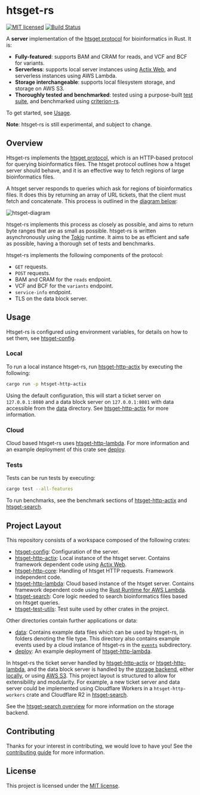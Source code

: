 # htsget-rs

[![MIT licensed][mit-badge]][mit-url]
[![Build Status][actions-badge]][actions-url]

[mit-badge]: https://img.shields.io/badge/license-MIT-blue.svg
[mit-url]: https://github.com/umccr/htsget-rs/blob/main/LICENSE
[actions-badge]: https://github.com/umccr/htsget-rs/actions/workflows/action.yml/badge.svg
[actions-url]: https://github.com/umccr/htsget-rs/actions?query=workflow%3Atests+branch%3Amain


A **server** implementation of the [htsget protocol][htsget-protocol] for bioinformatics in Rust. It is:
* **Fully-featured**: supports BAM and CRAM for reads, and VCF and BCF for variants.
* **Serverless**: supports local server instances using [Actix Web][actix-web], and serverless instances using AWS Lambda.
* **Storage interchangeable**: supports local filesystem storage, and storage on AWS S3.
* **Thoroughly tested and benchmarked**: tested using a purpose-built [test suite][htsget-test-utils], and benchmarked using [criterion-rs].

To get started, see [Usage].

**Note**: htsget-rs is still experimental, and subject to change.

[actix-web]: https://github.com/actix/actix-web
[criterion-rs]: https://github.com/bheisler/criterion.rs
[Usage]: #usage

## Overview

Htsget-rs implements the [htsget protocol][htsget-protocol], which is an HTTP-based protocol for querying bioinformatics files. 
The htsget protocol outlines how a htsget server should behave, and it is an effective way to fetch regions of large bioinformatics files. 

A htsget server responds to queries which ask for regions of bioinformatics files. It does this by returning an array of URL
tickets, that the client must fetch and concatenate. This process is outlined in the [diagram below][htsget-diagram]:

![htsget-diagram][htsget-diagram-png]

htsget-rs implements this process as closely as possible, and aims to return byte ranges that are as small as possible.
htsget-rs is written asynchronously using the [Tokio] runtime. It aims to be as efficient and safe as possible, having
a thorough set of tests and benchmarks.

htsget-rs implements the following components of the protocol:
* `GET` requests.
* `POST` requests.
* BAM and CRAM for the `reads` endpoint.
* VCF and BCF for the `variants` endpoint.
* `service-info` endpoint. 
* TLS on the data block server. 

[htsget-protocol]: http://samtools.github.io/hts-specs/htsget.html
[htsget-diagram]: http://samtools.github.io/hts-specs/htsget.html#diagram-of-core-mechanic
[htsget-diagram-png]: https://samtools.github.io/hts-specs/pub/htsget-ticket.png
[tokio]: https://github.com/tokio-rs/tokio

## Usage

Htsget-rs is configured using environment variables, for details on how to set them, see [htsget-config].

### Local
To run a local instance htsget-rs, run [htsget-http-actix] by executing the following:
```sh
cargo run -p htsget-http-actix
```
Using the default configuration, this will start a ticket server on `127.0.0.1:8080` and a data block server on `127.0.0.1:8081`
with data accessible from the [data] directory. See [htsget-http-actix] for more information.

### Cloud
Cloud based htsget-rs uses [htsget-http-lambda]. For more information and an example deployment of this crate see 
[deploy].

### Tests

Tests can be run tests by executing:

```sh
cargo test --all-features
```

To run benchmarks, see the benchmark sections of [htsget-http-actix][htsget-http-actix-benches] and [htsget-search][htsget-search-benches].

[htsget-http-actix-benches]: htsget-http-actix/README.md#Benchmarks
[htsget-search-benches]: htsget-search/README.md#Benchmarks

## Project Layout

This repository consists of a workspace composed of the following crates:

- [htsget-config]: Configuration of the server.
- [htsget-http-actix]: Local instance of the htsget server. Contains framework dependent code using [Actix Web][actix-web].
- [htsget-http-core]: Handling of htsget HTTP requests. Framework independent code.
- [htsget-http-lambda]: Cloud based instance of the htsget server. Contains framework dependent
code using the [Rust Runtime for AWS Lambda][aws-lambda-rust-runtime].
- [htsget-search]: Core logic needed to search bioinformatics files based on htsget queries.
- [htsget-test-utils]: Test suite used by other crates in the project.

Other directories contain further applications or data:
- [data]: Contains example data files which can be used by htsget-rs, in folders denoting the file type.
This directory also contains example events used by a cloud instance of htsget-rs in the [`events`][data-events] subdirectory.
- [deploy]: An example deployment of [htsget-http-lambda].

In htsget-rs the ticket server handled by [htsget-http-actix] or [htsget-http-lambda], and the data
block server is handled by the [storage backend][storage-backend], either [locally][local-storage], or using [AWS S3][s3-storage].
This project layout is structured to allow for extensibility and modularity. For example, a new ticket server and data server could 
be implemented using Cloudflare Workers in a `htsget-http-workers` crate and Cloudflare R2 in [htsget-search].

See the [htsget-search overview][htsget-search-overview] for more information on the storage backend.

[htsget-config]: htsget-config
[htsget-http-actix]: htsget-http-actix
[htsget-http-core]: htsget-http-core
[htsget-http-lambda]: htsget-http-lambda
[htsget-search]: htsget-search
[htsget-search-overview]: htsget-search/README.md#Overview
[htsget-test-utils]: htsget-test-utils

[storage-backend]: htsget-search/src/storage
[local-storage]: htsget-search/src/storage/local.rs
[s3-storage]: htsget-search/src/storage/aws.rs

[data]: data
[deploy]: deploy

[actix-web]: https://actix.rs/
[aws-lambda-rust-runtime]: https://github.com/awslabs/aws-lambda-rust-runtime
[data-events]: data/events

## Contributing

Thanks for your interest in contributing, we would love to have you! 
See the [contributing guide][contributing] for more information.

[contributing]: CONTRIBUTING.md

## License

This project is licensed under the [MIT license][license].

[htsget-http-actix]: htsget-http-actix
[htsget-http-lambda]: htsget-http-lambda
[license]: LICENSE
